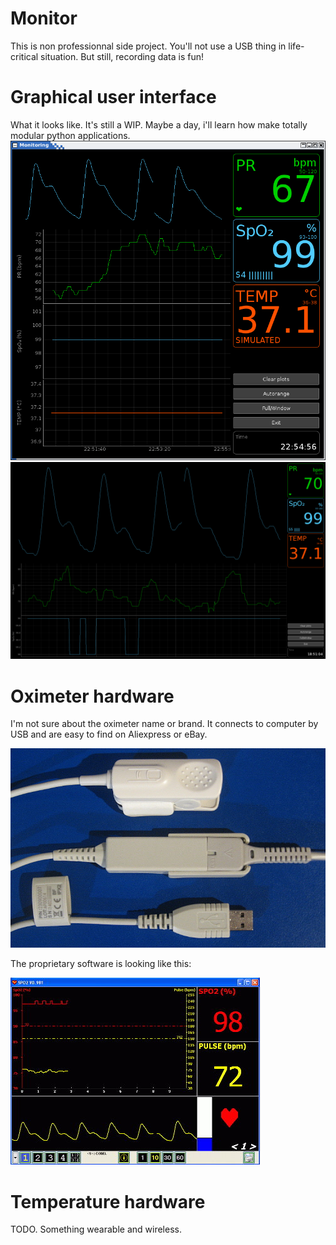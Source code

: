 # Monitor
This is non professionnal side project. You'll not use a USB thing in life-critical situation. But still, recording data is fun!

# Graphical user interface
What it looks like. It's still a WIP. Maybe a day, i'll learn how make totally modular python applications.
![Windowed monitor](media/windowed.png)
![Fullscreen monitor](media/fullscreen.png)

# Oximeter hardware
I'm not sure about the oximeter name or brand. It connects to computer by USB and are easy to find on Aliexpress or eBay.

![USB Oximeter](media/usb_oximeter.jpg)

 The proprietary software is looking like this:

![Oximeter proprietary software](media/usb_oximeter_proprietary_software.jpg)

# Temperature hardware
TODO. Something wearable and wireless.
